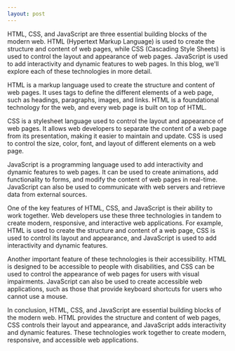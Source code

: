 ```yaml
---
layout: post
---
```



HTML, CSS, and JavaScript are three essential building blocks of the modern web. HTML (Hypertext Markup Language) is used to create the structure and content of web pages, while CSS (Cascading Style Sheets) is used to control the layout and appearance of web pages. JavaScript is used to add interactivity and dynamic features to web pages. In this blog, we'll explore each of these technologies in more detail.

HTML is a markup language used to create the structure and content of web pages. It uses tags to define the different elements of a web page, such as headings, paragraphs, images, and links. HTML is a foundational technology for the web, and every web page is built on top of HTML.

CSS is a stylesheet language used to control the layout and appearance of web pages. It allows web developers to separate the content of a web page from its presentation, making it easier to maintain and update. CSS is used to control the size, color, font, and layout of different elements on a web page.

JavaScript is a programming language used to add interactivity and dynamic features to web pages. It can be used to create animations, add functionality to forms, and modify the content of web pages in real-time. JavaScript can also be used to communicate with web servers and retrieve data from external sources.

One of the key features of HTML, CSS, and JavaScript is their ability to work together. Web developers use these three technologies in tandem to create modern, responsive, and interactive web applications. For example, HTML is used to create the structure and content of a web page, CSS is used to control its layout and appearance, and JavaScript is used to add interactivity and dynamic features.

Another important feature of these technologies is their accessibility. HTML is designed to be accessible to people with disabilities, and CSS can be used to control the appearance of web pages for users with visual impairments. JavaScript can also be used to create accessible web applications, such as those that provide keyboard shortcuts for users who cannot use a mouse.

In conclusion, HTML, CSS, and JavaScript are essential building blocks of the modern web. HTML provides the structure and content of web pages, CSS controls their layout and appearance, and JavaScript adds interactivity and dynamic features. These technologies work together to create modern, responsive, and accessible web applications.